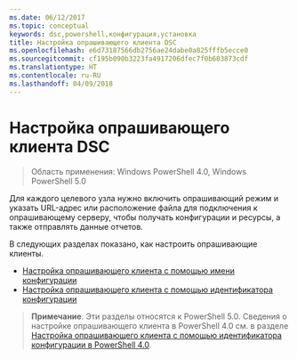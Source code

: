 ```yaml
---
ms.date: 06/12/2017
ms.topic: conceptual
keywords: dsc,powershell,конфигурация,установка
title: Настройка опрашивающего клиента DSC
ms.openlocfilehash: e6d73187566db2756ae24dabe0a825fffb5ecce0
ms.sourcegitcommit: cf195b090b3223fa4917206dfec7f0b603873cdf
ms.translationtype: HT
ms.contentlocale: ru-RU
ms.lasthandoff: 04/09/2018
---
```

# <a name="setting-up-a-dsc-pull-client"></a>Настройка опрашивающего клиента DSC

> Область применения: Windows PowerShell 4.0, Windows PowerShell 5.0

Для каждого целевого узла нужно включить опрашивающий режим и указать URL-адрес или расположение файла для подключения к опрашивающему серверу, чтобы получать конфигурации и ресурсы, а также отправлять данные отчетов.


В следующих разделах показано, как настроить опрашивающие клиенты.

* [Настройка опрашивающего клиента с помощью имени конфигурации](pullClientConfigNames.md)
* [Настройка опрашивающего клиента с помощью идентификатора конфигурации](pullClientConfigID.md)

> **Примечание**. Эти разделы относятся к PowerShell 5.0. Сведения о настройке опрашивающего клиента в PowerShell 4.0 см. в разделе [Настройка опрашивающего клиента с помощью идентификатора конфигурации в PowerShell 4.0](pullClientConfigID4.md).